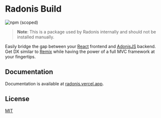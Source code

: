 # Radonis Build

![npm (scoped)](https://img.shields.io/npm/v/@microeinhundert/radonis-build)

> **Note**: This is a package used by Radonis internally and should not be installed manually.

Easily bridge the gap between your [React](https://reactjs.org/) frontend and [AdonisJS](https://adonisjs.com/) backend.
Get DX similar to [Remix](https://remix.run/) while having the power of a full MVC framework at your fingertips.

## Documentation

Documentation is available at [radonis.vercel.app](https://radonis.vercel.app/).

## License

[MIT](LICENSE)
